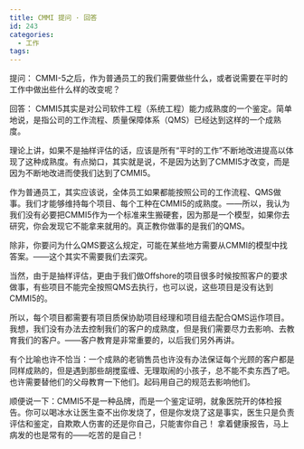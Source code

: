 ```yaml
---
title: CMMI 提问 · 回答
id: 243
categories:
  - 工作
tags:
---
```


提问：
CMMI-5之后，作为普通员工的我们需要做些什么，或者说需要在平时的工作中做出些什么样的改变呢？

回答：
CMMI5其实是对公司软件工程（系统工程）能力成熟度的一个鉴定。简单地说，是指公司的工作流程、质量保障体系（QMS）已经达到这样的一个成熟度。

理论上讲，如果不是抽样评估的话，应该是所有“平时的工作”不断地改进提高以体现了这种成熟度。有点拗口，其实就是说，不是因为达到了CMMI5才改变，而是因为不断地改进而使我们达到了CMMI5。

作为普通员工，其实应该说，全体员工如果都能按照公司的工作流程、QMS做事。我们才能够维持每个项目、每个工种在CMMI5的成熟度。——所以，我认为我们没有必要把CMMI5作为一个标准来生搬硬套，因为那是一个模型，如果你去研究，你会发现它不能拿来就用的。真正教你做事的是我们的QMS。

除非，你要问为什么QMS要这么规定，可能在某些地方需要从CMMI的模型中找答案。——这个其实不需要我们去深究。

当然，由于是抽样评估，更由于我们做Offshore的项目很多时候按照客户的要求做事，有些项目不能完全按照QMS去执行，也可以说，这些项目是没有达到CMMI5的。

所以，每个项目都需要有项目质保协助项目经理和项目组去配合QMS运作项目。  我想，我们没有办法去控制我们的客户的成熟度，但是我们需要尽力去影响、去教育我们的客户。——客户教育是非常重要的，以后我们另外再讲。

有个比喻也许不恰当：一个成熟的老销售员也许没有办法保证每个光顾的客户都是同样成熟的，但是遇到那些胡搅蛮缠、无理取闹的小孩子，总不能不卖东西了吧。也许需要替他们的父母教育一下他们。起码用自己的规范去影响他们。

顺便说一下：CMMI5不是一种品牌，而是一个鉴定证明，就象医院开的体检报告。你可以喝冰水让医生查不出你发烧了，但是你发烧了这是事实，医生只是负责评估和鉴定，自欺欺人伤害的还是你自己，只能害你自己！
拿着健康报告，马上病发的也是常有的——吃苦的是自己！